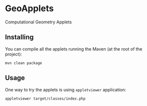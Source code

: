 GeoApplets
==========

Computational Geometry Applets

## Installing

You can compile all the applets running the Maven (at the root of the project):

`mvn clean package`

## Usage

One way to try the applets is using `appletviewer` application:

`appletviewer target/classes/index.php`  
